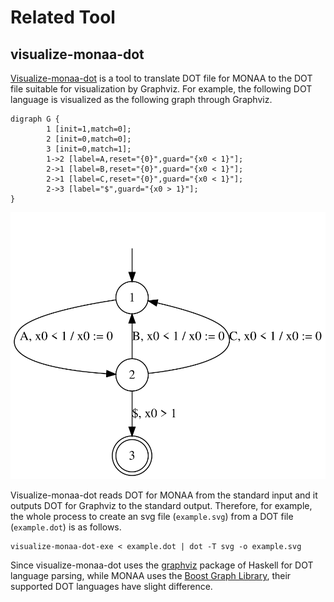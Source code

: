Related Tool
============

visualize-monaa-dot
-------------------

[Visualize-monaa-dot](https://github.com/MasWag/visualize-monaa-dot) is a tool to translate DOT file for MONAA to the DOT file suitable for visualization by Graphviz. For example, the following DOT language is visualized as the following graph through Graphviz.

```
digraph G {
        1 [init=1,match=0];
        2 [init=0,match=0];
        3 [init=0,match=1];
        1->2 [label=A,reset="{0}",guard="{x0 < 1}"];
        2->1 [label=B,reset="{0}",guard="{x0 < 1}"];
        2->1 [label=C,reset="{0}",guard="{x0 < 1}"];
        2->3 [label="$",guard="{x0 > 1}"];
}
```

![visualized timed automaton by Graphviz](./fig/TA/timed.svg)

Visualize-monaa-dot reads DOT for MONAA from the standard input and it outputs DOT for Graphviz to the standard output. Therefore, for example, the whole process to create an svg file (`example.svg`) from a DOT file (`example.dot`) is as follows.

```
visualize-monaa-dot-exe < example.dot | dot -T svg -o example.svg
```

Since visualize-monaa-dot uses the [graphviz](http://hackage.haskell.org/package/graphviz) package of Haskell for DOT language parsing, while MONAA uses the [Boost Graph Library](https://www.boost.org/doc/libs/1_70_0/libs/graph/doc/index.html), their supported DOT languages have slight difference.
